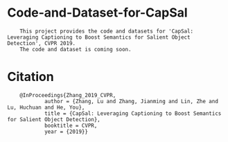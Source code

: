# Code-and-Dataset-for-CapSal
        This project provides the code and datasets for 'CapSal: Leveraging Captioning to Boost Semantics for Salient Object Detection', CVPR 2019.
        The code and dataset is coming soon.

# Citation
        @InProceedings{Zhang_2019_CVPR,
                author = {Zhang, Lu and Zhang, Jianming and Lin, Zhe and Lu, Huchuan and He, You},
                title = {CapSal: Leveraging Captioning to Boost Semantics for Salient Object Detection},
                booktitle = CVPR,
                year = {2019}}
